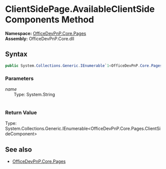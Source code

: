 # ClientSidePage.AvailableClientSideComponents Method  
**Namespace:** [OfficeDevPnP.Core.Pages](OfficeDevPnP.Core.Pages.md)  
**Assembly:** OfficeDevPnP.Core.dll  
## Syntax
```C#
public System.Collections.Generic.IEnumerable`1<OfficeDevPnP.Core.Pages.ClientSideComponent> AvailableClientSideComponents(String name)
```
### Parameters
*name*  
&emsp;&emsp;Type: System.String  
&emsp;&emsp;  
  
### Return Value
Type: System.Collections.Generic.IEnumerable<OfficeDevPnP.Core.Pages.ClientSideComponent>  

## See also
- [OfficeDevPnP.Core.Pages](OfficeDevPnP.Core.Pages.md)

